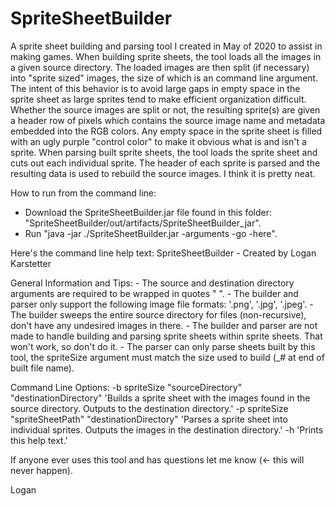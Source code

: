 # SpriteSheetBuilder
A sprite sheet building and parsing tool I created in May of 2020 to assist in making games. When building sprite sheets, the tool loads all the images in a given source directory. The loaded images are then split (if necessary) into "sprite sized" images, the size of which is an command line argument. The intent of this behavior is to avoid large gaps in empty space in the sprite sheet as large sprites tend to make efficient organization difficult. Whether the source images are split or not, the resulting sprite(s) are given a header row of pixels which contains the source image name and metadata embedded into the RGB colors. Any empty space in the sprite sheet is filled with an ugly purple "control color" to make it obvious what is and isn't a sprite. When parsing built sprite sheets, the tool loads the sprite sheet and cuts out each individual sprite. The header of each sprite is parsed and the resulting data is used to rebuild the source images. I think it is pretty neat.

How to run from the command line:
- Download the SpriteSheetBuilder.jar file found in this folder: "SpriteSheetBuilder/out/artifacts/SpriteSheetBuilder_jar".
- Run "java -jar ./SpriteSheetBuilder.jar -arguments -go -here".

Here's the command line help text:
SpriteSheetBuilder - Created by Logan Karstetter

General Information and Tips:
        - The source and destination directory arguments are required to be wrapped in quotes " ".
        - The builder and parser only support the following image file formats: '.png', '.jpg', '.jpeg'.
        - The builder sweeps the entire source directory for files (non-recursive), don't have any undesired images in there.
        - The builder and parser are not made to handle building and parsing sprite sheets within sprite sheets. That won't work, so don't do it.
        - The parser can only parse sheets built by this tool, the spriteSize argument must match the size used to build (_# at end of built file name).

Command Line Options:
        -b spriteSize "sourceDirectory" "destinationDirectory" 'Builds a sprite sheet with the images found in the source directory. Outputs to the destination directory.'
        -p spriteSize "spriteSheetPath" "destinationDirectory" 'Parses a sprite sheet into individual sprites. Outputs the images in the destination directory.'
        -h 'Prints this help text.'
        
If anyone ever uses this tool and has questions let me know (<- this will never happen).

Logan
